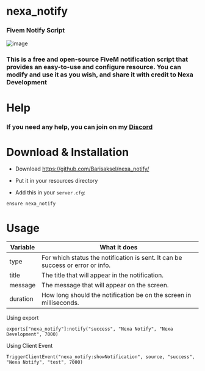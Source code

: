 # nexa_notify
### Fivem Notify Script

![image](https://github.com/Barisaksel/nexa_notify/assets/71844178/508b7b49-b81d-44f5-b323-44f044967f5f)


### This is a free and open-source FiveM notification script that provides an easy-to-use and configure resource. You can modify and use it as you wish, and share it with credit to Nexa Development
# Help

### If you need any help, you can join on my [Discord](https://discord.gg/GVS5eVbZm5)

# Download & Installation

 - Download https://github.com/Barisaksel/nexa_notify/

 - Put it in your resources directory

 - Add this in your ```server.cfg```:

```
ensure nexa_notify
```

# Usage
| Variable    | What it does |
| ---------  | ------- |
| type       | For which status the notification is sent. It can be success or error or info.        |
| title      | The title that will appear in the notification.        |
| message    | The message that will appear on the screen.       |
| duration   | How long should the notification be on the screen in milliseconds. |

Using export
```
exports["nexa_notify"]:notify("success", "Nexa Notify", "Nexa Development", 7000)
```
Using Client Event

```
TriggerClientEvent("nexa_notify:showNotification", source, "success", "Nexa Notify", "test", 7000)
```
